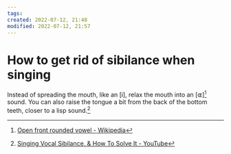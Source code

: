 ```yaml
---
tags: 
created: 2022-07-12, 21:48
modified: 2022-07-12, 21:57
---
```


# How to get rid of sibilance when singing
Instead of spreading the mouth, like an [i], relax the mouth into an [ɶ][^1] sound. You can also raise the tongue a bit from the back of the bottom teeth, closer to a lisp sound.[^2] 

[^1]: [Open front rounded vowel - Wikipedia](https://en.wikipedia.org/wiki/Open_front_rounded_vowel)
[^2]: [Singing Vocal Sibilance, & How To Solve It - YouTube](https://www.youtube.com/watch?v=WdJDZCWB5fY)